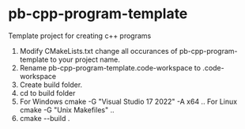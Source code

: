 # pb-cpp-program-template
Template project for creating c++ programs

1. Modify CMakeLists.txt change all occurances of pb-cpp-program-template to your project name.
2. Rename pb-cpp-program-template.code-workspace to <project-name>.code-workspace
3. Create build folder.
4. cd to build folder
5. For Windows
        cmake -G "Visual Studio 17 2022" -A x64 ..
   For Linux
        cmake -G "Unix Makefiles" ..
6. cmake --build .
